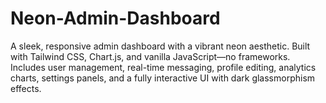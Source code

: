# Neon-Admin-Dashboard
A sleek, responsive admin dashboard with a vibrant neon aesthetic. Built with Tailwind CSS, Chart.js, and vanilla JavaScript—no frameworks. Includes user management, real-time messaging, profile editing, analytics charts, settings panels, and a fully interactive UI with dark glassmorphism effects.
